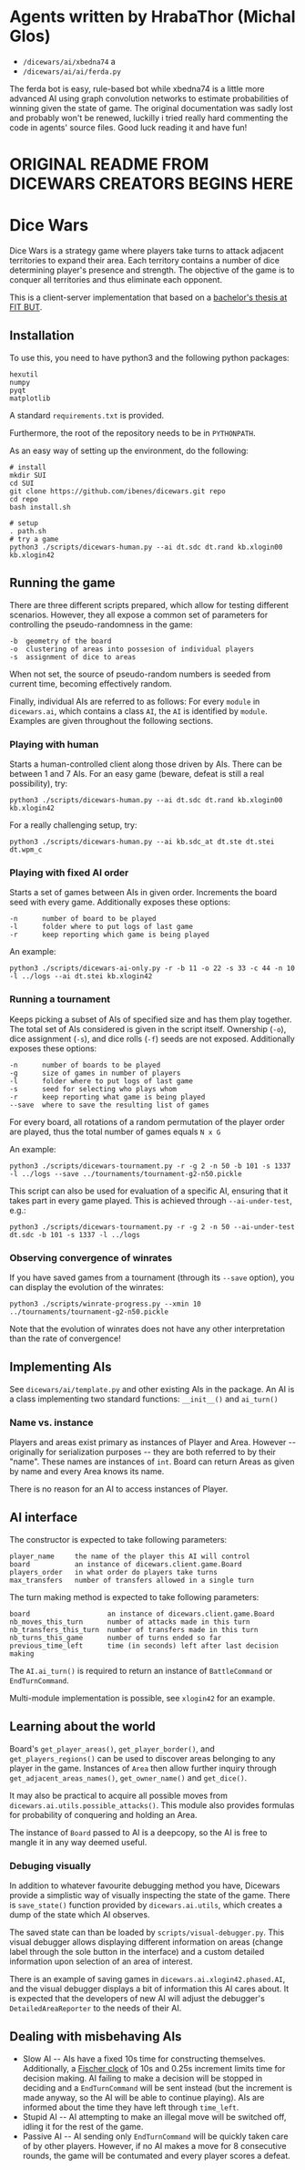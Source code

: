 
# Agents written by HrabaThor (Michal Glos)
 - `/dicewars/ai/xbedna74` a
 - `/dicewars/ai/ai/ferda.py`

The ferda bot is easy, rule-based bot while xbedna74 is a little more advanced AI using graph convolution networks to estimate probabilities of winning given the state of game. The original documentation was sadly lost and probably won't be renewed, luckilly i tried really hard commenting the code in agents' source files. Good luck reading it and have fun!

# ORIGINAL README FROM DICEWARS CREATORS BEGINS HERE


# Dice Wars

Dice Wars is a strategy game where players take turns to attack adjacent territories to expand
their area. Each territory contains a number of dice determining player's presence
and strength. The objective of the game is to conquer all territories and thus eliminate each opponent.

This is a client-server implementation that based on a [bachelor's thesis at FIT BUT](https://www.vutbr.cz/www_base/zav_prace_soubor_verejne.php?file_id=180901).


## Installation

To use this, you need to have python3 and the following python packages:

    hexutil
    numpy
    pyqt
    matplotlib

A standard ``requirements.txt`` is provided.

Furthermore, the root of the repository needs to be in ``PYTHONPATH``.

As an easy way of setting up the environment, do the following:

    # install
    mkdir SUI
    cd SUI
    git clone https://github.com/ibenes/dicewars.git repo
    cd repo
    bash install.sh

    # setup
    . path.sh
    # try a game
    python3 ./scripts/dicewars-human.py --ai dt.sdc dt.rand kb.xlogin00 kb.xlogin42


## Running the game

There are three different scripts prepared, which allow for testing different scenarios.
However, they all expose a common set of parameters for controlling the pseudo-randomness in the game:

    -b  geometry of the board
    -o  clustering of areas into possesion of individual players  
    -s  assignment of dice to areas

When not set, the source of pseudo-random numbers is seeded from current time, becoming effectively random.

Finally, individual AIs are referred to as follows:
For every ``module`` in ``dicewars.ai``, which contains a class ``AI``, the ``AI`` is identified by ``module``. Examples are given throughout the following sections.

### Playing with human
Starts a human-controlled client along those driven by AIs.
There can be between 1 and 7 AIs.
For an easy game (beware, defeat is still a real possibility), try:

    python3 ./scripts/dicewars-human.py --ai dt.sdc dt.rand kb.xlogin00 kb.xlogin42

For a really challenging setup, try:

    python3 ./scripts/dicewars-human.py --ai kb.sdc_at dt.ste dt.stei dt.wpm_c

### Playing with fixed AI order
Starts a set of games between AIs in given order.
Increments the board seed with every game.
Additionally exposes these options:

    -n      number of board to be played
    -l      folder where to put logs of last game
    -r      keep reporting which game is being played

An example:

    python3 ./scripts/dicewars-ai-only.py -r -b 11 -o 22 -s 33 -c 44 -n 10 -l ../logs --ai dt.stei kb.xlogin42

### Running a tournament
Keeps picking a subset of AIs of specified size and has them play together.
The total set of AIs considered is given in the script itself.
Ownership (``-o``), dice assignment (``-s``), and dice rolls (``-f``) seeds are not exposed.
Additionally exposes these options:

    -n      number of boards to be played
    -g      size of games in number of players
    -l      folder where to put logs of last game
    -s      seed for selecting who plays whom
    -r      keep reporting what game is being played
    --save  where to save the resulting list of games

For every board, all rotations of a random permutation of the player order are played, thus the total number of games equals ``N x G``

An example:

    python3 ./scripts/dicewars-tournament.py -r -g 2 -n 50 -b 101 -s 1337 -l ../logs --save ../tournaments/tournament-g2-n50.pickle

This script can also be used for evaluation of a specific AI, ensuring that it takes part in every game played.
This is achieved through ``--ai-under-test``, e.g.:

    python3 ./scripts/dicewars-tournament.py -r -g 2 -n 50 --ai-under-test dt.sdc -b 101 -s 1337 -l ../logs

### Observing convergence of winrates
If you have saved games from a tournament (through its ``--save`` option), you can display the evolution of the winrates:

    python3 ./scripts/winrate-progress.py --xmin 10 ../tournaments/tournament-g2-n50.pickle 

Note that the evolution of winrates does not have any other interpretation than the rate of convergence!

## Implementing AIs
See ``dicewars/ai/template.py`` and other existing AIs in the package.
An AI is a class implementing two standard functions: ``__init__()`` and ``ai_turn()``


### Name vs. instance
Players and areas exist primary as instances of Player and Area.
However -- originally for serialization purposes -- they are both referred to by their "name".
These names are instances of `int`.
Board can return Areas as given by name and every Area knows its name.

There is no reason for an AI to access instances of Player.

## AI interface

The constructor is expected to take following parameters:

    player_name     the name of the player this AI will control
    board           an instance of dicewars.client.game.Board
    players_order   in what order do players take turns
    max_transfers   number of transfers allowed in a single turn

The turn making method is expected to take following parameters:

    board                   an instance of dicewars.client.game.Board   
    nb_moves_this_turn      number of attacks made in this turn
    nb_transfers_this_turn  number of transfers made in this turn
    nb_turns_this_game      number of turns ended so far
    previous_time_left      time (in seconds) left after last decision making

The ``AI.ai_turn()`` is required to return an instance of ``BattleCommand`` or ``EndTurnCommand``.

Multi-module implementation is possible, see ``xlogin42`` for an example.

## Learning about the world
Board's ``get_player_areas()``, ``get_player_border()``, and ``get_players_regions()`` can be used to discover areas belonging to any player in the game.
Instances of ``Area`` then allow further inquiry through ``get_adjacent_areas_names()``, ``get_owner_name()`` and ``get_dice()``.

It may also be practical to acquire all possible moves from ``dicewars.ai.utils.possible_attacks()``.
This module also provides formulas for probability of conquering and holding an Area.

The instance of ``Board`` passed to AI is a deepcopy, so the AI is free to mangle it in any way deemed useful.

### Debuging visually
In addition to whatever favourite debugging method you have, Dicewars provide a simplistic way of visually inspecting the state of the game.
There is `save_state()` function provided by `dicewars.ai.utils`, which creates a dump of the state which AI observes.

The saved state can than be loaded by `scripts/visual-debugger.py`.
This visual debugger allows displaying different information on areas (change label through the sole button in the interface) and a custom detailed information upon selection of an area of interest.

There is an example of saving games in `dicewars.ai.xlogin42.phased.AI`, and the visual debugger displays a bit of information this AI cares about.
It is expected that the developers of new AI will adjust the debugger's `DetailedAreaReporter` to the needs of their AI.

## Dealing with misbehaving AIs

* Slow AI -- AIs have a fixed 10s time for constructing themselves.
Additionally, a [Fischer clock](https://en.wikipedia.org/wiki/Time_control#Increment_and_delay_methods) of 10s and 0.25s increment limits time for decision making.
AI failing to make a decision will be stopped in deciding and a ``EndTurnCommand`` will be sent instead (but the increment is made anyway, so the AI will be able to continue playing).
AIs are informed about the time they have left through ``time_left``. 
* Stupid AI -- AI attempting to make an illegal move will be switched off, idling it for the rest of the game.
* Passive AI -- AI sending only ``EndTurnCommand`` will be quickly taken care of by other players. However, if no AI makes a move for 8 consecutive rounds, the game will be contumated and every player scores a defeat.
